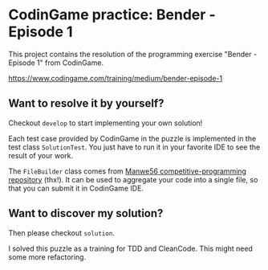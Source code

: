 # CodinGame practice: Bender - Episode 1

This project contains the resolution of the programming exercise "Bender - Episode 1" from CodinGame.

https://www.codingame.com/training/medium/bender-episode-1

## Want to resolve it by yourself?

Checkout `develop` to start implementing your own solution!

Each test case provided by CodinGame in the puzzle is implemented in the test class `SolutionTest`. You just have to run it in your favorite IDE to see the result of your work.

The `FileBuilder` class comes from [Manwe56 competitive-programming repository](https://github.com/Manwe56/competitive-programming) (thx!). It can be used to aggregate your code into a single file, so that you can submit it in CodinGame IDE.

## Want to discover my solution?

Then please checkout `solution`.

I solved this puzzle as a training for TDD and CleanCode. This might need some more refactoring.